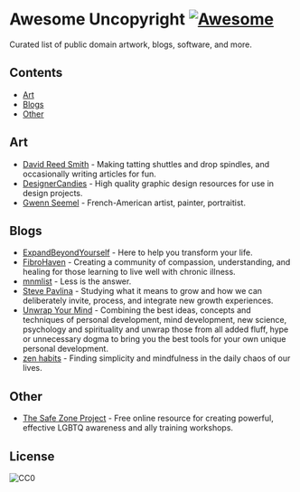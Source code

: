 # Awesome Uncopyright [![Awesome](https://cdn.rawgit.com/sindresorhus/awesome/d7305f38d29fed78fa85652e3a63e154dd8e8829/media/badge.svg)](https://github.com/sindresorhus/awesome)
Curated list of public domain artwork, blogs, software, and more.

## Contents
  - [Art](#art)
  - [Blogs](#blogs)
  - [Other](#other)

## Art
  - [David Reed Smith](http://www.davidreedsmith.com/UncopyrightNotice.htm) - Making tatting shuttles and drop spindles, and occasionally writing articles for fun.
  - [DesignerCandies](http://designercandies.net/uncopyright/) - High quality graphic design resources for use in design projects.
  - [Gwenn Seemel](http://www.gwennseemel.com/index.php/copyright/) - French-American artist, painter, portraitist.

## Blogs
  - [ExpandBeyondYourself](http://www.expandbeyondyourself.com/uncopyright/) - Here to help you transform your life.
  - [FibroHaven](http://www.fibrohaven.com/uncopyright/) - Creating a community of compassion, understanding, and healing for those learning to live well with chronic illness.
  - [mnmlist](http://mnmlist.com/uncopyright/) - Less is the answer.
  - [Steve Pavlina](http://www.stevepavlina.com/uncopyright-notice/) - Studying what it means to grow and how we can deliberately invite, process, and integrate new growth experiences.
  - [Unwrap Your Mind](http://www.unwrapyourmind.com/about/uncopyright/) - Combining the best ideas, concepts and techniques of personal development, mind development, new science, psychology and spirituality and unwrap those from all added fluff, hype or unnecessary dogma to bring you the best tools for your own unique personal development.
  - [zen habits](https://zenhabits.net/uncopyright/) - Finding simplicity and mindfulness in the daily chaos of our lives.
  
## Other
  - [The Safe Zone Project](http://thesafezoneproject.com/about/uncopyright/) - Free online resource for creating powerful, effective LGBTQ awareness and ally training workshops.

## License
![CC0](http://mirrors.creativecommons.org/presskit/buttons/88x31/svg/cc-zero.svg)
